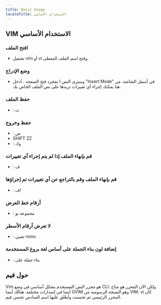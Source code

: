 ```yaml
---
title: Basic Usage
localeTitle: الاستخدام الأساسي
---
```

## VIM الاستخدام الأساسي

### افتح الملف

*   تشغيل vim أو vi وفتح اسم الملف المعطى.

### وضع الإدراج

*   بمجرد فتح الصفحة ، أدخل I وسترى النص "Insert Mode" في أسفل الشاشة. من هنا يمكنك إجراء أي تغييرات تريدها على نص الملف الخاص بك.

### حفظ الملف

*   : ث

### حفظ وخروج

*   : س
*   SHIFT ZZ
*   : وك

### قم بإنهاء الملف إذا لم يتم إجراء أي تغييرات

*   : ف

### قم بإنهاء الملف وقم بالتراجع عن أي تغييرات تم إجراؤها

*   : ف!

### أرقام خط العرض

*   : مجموعة نو

### لا تعرض أرقام الأسطر

*   : تعيين nonu

### إضافة لون بناء الجملة على أساس لغة بروغ المستخدمة

*   : بناء جملة على

## حول فيم

Vim هو محرر النص المستخدم بشكل أساسي في وضع CLI. ولكن الآن المحرر هو متاح أيضا في إصدارات مختلفة. هنالك أيضا GVIM وهو النسخة الرسومية من VIM. vi كان المحرر الرئيسي ثم تحسنت وأطلق عليها اسم السادس تحسن فيم.
